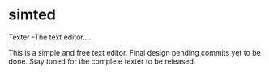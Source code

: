 # simted
Texter -The text editor.....


This is a simple and free text editor.
Final design pending commits yet to be done.
Stay tuned for the complete texter to be released.
